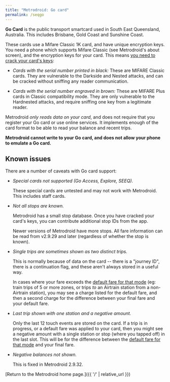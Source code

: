 ```yaml
---
title: "Metrodroid: Go card"
permalink: /seqgo
---
```


**Go Card** is the public transport smartcard used in South East Queensland,
Australia. This includes Brisbane, Gold Coast and Sunshine Coast.

These cards use a Mifare Classic 1K card, and have unique encryption keys. You
need a phone which supports Mifare Classic (see Metrodroid's about screen), and
the encryption keys for your card. This means [you need to crack your card's
keys](https://github.com/micolous/metrodroid/wiki/Cracking-keys):

* _Cards with the serial number printed in black:_ These are MIFARE Classic
  cards. They are vulnerable to the Darkside and Nested attacks, and can be
  cracked without sniffing any reader communication.

* _Cards with the serial number engraved in brown:_ These are MIFARE Plus cards
  in Classic compatibility mode. They are only vulnerable to the Hardnested
  attacks, and require sniffing one key from a legitimate reader.

Metrodroid _only reads data on your card_, and does not require that you
register your Go card or use online services. It implements enough of the card
format to be able to read your balance and recent trips.

**Metrodroid cannot write to your Go card, and does not allow your phone to
emulate a Go card.**

## Known issues

There are a number of caveats with Go card support:

* _Special cards not supported (Go Access, Explore, SEEQ)._

  These special cards are untested and may not work with Metrodroid. This
  includes staff cards.

* _Not all stops are known._

  Metrodroid has a small stop database. Once you have cracked your card's keys,
  you can contribute additional stop IDs from the app.

  Newer versions of Metrodroid have more stops. All fare information can be read
  from v2.9.29 and later (regardless of whether the stop is known).

* _Single trips are sometimes shown as two distinct trips._

  This is normally because of data on the card -- there is a "journey ID", there
  is a continuation flag, and these aren't always stored in a useful way.

  In cases where your fare exceeds the [default fare for that
  mode](https://translink.com.au/tickets-and-fares/fares-and-zones/fixed-fare)
  (eg: train trips of 5 or more zones, or trips <em>to</em> an Airtrain station
  from a non-Airtrain station), you may see a charge listed for the default
  fare, and then a second charge for the difference between your final fare and
  your default fare.

* _Last trip shown with one station and a negative amount._

  Only the last 12 touch events are stored on the card. If a trip is in
  progress, or a default fare was applied to your card, then you might see a
  negative amount with a single station or stop (where you tapped off) in the
  last slot. This will be for the difference between the [default fare for that
  mode](https://translink.com.au/tickets-and-fares/fares-and-zones/fixed-fare)
  and your final fare.

* _Negative balances not shown._

  This is fixed in Metrodroid 2.9.32.

[Return to the Metrodroid home page.]({{ '/' | relative_url }})
